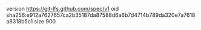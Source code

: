 version https://git-lfs.github.com/spec/v1
oid sha256:e912a7627657ca2b35187da87588d6a6b7d4714b789da320e7a7618a8318b5c1
size 900
